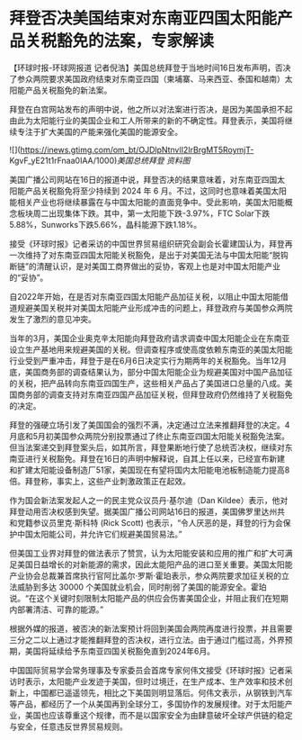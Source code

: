 # 拜登否决美国结束对东南亚四国太阳能产品关税豁免的法案，专家解读

【环球时报-环球网报道
记者倪浩】美国总统拜登于当地时间16日发布声明，否决了参众两院要求美国政府结束对东南亚四国（柬埔寨、马来西亚、泰国和越南）太阳能产品关税豁免的新法案。

拜登在白宫网站发布的声明中说，他之所以对法案进行否决，是因为美国承担不起由此为太阳能行业的美国企业和工人所带来的新的不确定性。拜登表示，美国将继续专注于扩大美国的产能来强化美国的能源安全。

![](https://inews.gtimg.com/om_bt/OJDlpNtnvlI2IrBrgMT5RoymjT-
KgvF_yE21t1rFnaa0IAA/1000)_美国总统拜登 资料图_

美国广播公司网站在16日的报道中说，拜登否决的结果意味着，对东南亚四国太阳能产品关税豁免将至少持续到 2024 年 6
月。不过，这同时也意味着美国太阳能相关产业也将继续暴露在与中国太阳能的直面竞争中。受此影响，美国太阳能概念板块周二出现集体下跌。其中，第一太阳能下跌-3.97%，FTC
Solar下跌5.88%，Sunworks下跌5.66%，晶科能源下跌1.18%。

接受《环球时报》记者采访的中国世界贸易组织研究会副会长霍建国认为，拜登再一次维持了对东南亚四国太阳能关税豁免，是出于对美国无法与中国太阳能“脱钩断链”的清醒认识，是对美国工商界做出的妥协，客观上也是对中国太阳能产业的“妥协”。

自2022年开始，在是否对东南亚四国太阳能产品加征关税，以阻止中国太阳能借道规避美国关税并对美国太阳能产业形成冲击的问题上，拜登政府与美国参众两院发生了激烈的意见冲突。

当年的3月，美国企业奥克辛太阳能向拜登政府请求调查中国太阳能企业在东南亚设立生产基地用来规避美国的关税。但调查程序或使高度依赖东南亚的美国太阳能行业受到严重冲击，拜登于是在6月6日决定实行为期两年的关税豁免。当年12月底，美国商务部的调查结果认为，部分中国太阳能企业为规避美国对中国产品加征的关税，把产品转向东南亚四国生产，这些相关产品占了美国进口总量的八成。美国商务部的调查支持对东南亚四国产品加征关税，但拜登政府仍然维持了关税豁免的决定。

拜登的强硬立场引发了美国国会的强烈不满，决定通过立法来推翻拜登的决定。4月底和5月初美国参众两院分别投票通过了终止东南亚四国太阳能关税豁免法案。但当法案递交到拜登案头后，如其所言，拜登果断地行使了总统否决权，继续对东南亚进行关税豁免。拜登在16日的声明中解释说，自其上任以来，已经宣布新建和扩建太阳能设备制造厂51家，美国现在有望将国内太阳能电池板制造能力提高8倍。拜登称，事实上，这些产业刺激政策正在起效。

作为国会新法案发起人之一的民主党众议员丹·基尔迪（Dan
Kildee）表示，他对拜登动用否决权感到失望。据美国广播公司网站16日的报道，美国佛罗里达州共和党籍参议员里克·斯科特 (Rick Scott)
也表示，“令人厌恶的是，拜登的行为会保护中国太阳能公司，并允许它们规避美国贸易法。”

但美国工业界对拜登的做法表示了赞赏，认为太阳能安装和应用的推广和扩大可满足美国日益增长的对新能源的需求，因此太能阳产品的进口至关重要。美国太阳能产业协会总裁兼首席执行官阿比盖尔·罗斯·霍珀表示，参众两院要求加征关税的立法威胁到多达
30000 个美国就业机会，同时削弱了美国的能源安全。霍珀说。“在这个关键时刻限制太阳能产品的供应会伤害美国企业，并阻止我们在短期内部署清洁、可靠的能源。”

根据外媒的报道，被否决的新法案预计将回到美国会两院再度进行投票，并且需要三分之二以上通过才能推翻拜登的否决权，进行立法。由于通过门槛过高，外界预期，美国将延续给予东南亚四国关税豁免直到2024年6月。

中国国际贸易学会常务理事及专家委员会首席专家何伟文接受《环球时报》记者采访时表示，太阳能产业发迹于美国，但时过境迁，在生产成本、生产效率和技术创新上，中国都已遥遥领先，相比之下美国则明显落后。何伟文表示，从钢铁到汽车等产品，都经历了一个从美国再到全球分工，多国协作的发展规律。对于太阳能产业，美国也应该尊重这个规律，而不是以国家安全为由肆意破坏全球产供链的稳定与安全，任意违反世界贸易规则。

